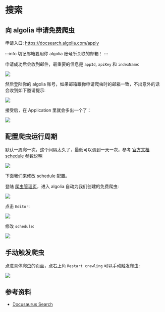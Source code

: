 # 搜索

## 向 algolia 申请免费爬虫

申请入口: https://docsearch.algolia.com/apply

:::info
切记邮箱要用你 algolia 账号所关联的邮箱！
:::

申请成功后会收到邮件，最重要的信息是 `appId`, `apiKey` 和 `indexName`:

![](https://image-host-1251893006.cos.ap-chengdu.myqcloud.com/2023%2F09%2F28%2F20230928113546.png)

然后登陆你的 algolia 账号，如果邮箱跟你申请爬虫时的邮箱一致，不出意外的话会收到如下邀请提示:

![](https://image-host-1251893006.cos.ap-chengdu.myqcloud.com/2023%2F09%2F28%2F20230928113932.png)

接受后，在 Application 里就会多出一个了：

![](https://image-host-1251893006.cos.ap-chengdu.myqcloud.com/2023%2F09%2F28%2F20230928114123.png)

## 配置爬虫运行周期

默认一周爬一次，这个间隔太久了，最低可以调到一天一次，参考 [官方文档 schedule 参数说明](https://www.algolia.com/doc/tools/crawler/apis/configuration/schedule/)

![](https://image-host-1251893006.cos.ap-chengdu.myqcloud.com/2023%2F09%2F28%2F20230928115027.png)

下面我们来修改 schedule 配置。

登陆 [爬虫管理页](https://crawler.algolia.com/)，进入 algolia 自动为我们创建的免费爬虫:

![](https://image-host-1251893006.cos.ap-chengdu.myqcloud.com/2023%2F09%2F28%2F20230928114551.png)

点击 `Editor`:

![](https://image-host-1251893006.cos.ap-chengdu.myqcloud.com/2023%2F09%2F28%2F20230928114640.png)

修改 `schedule`:

![](https://image-host-1251893006.cos.ap-chengdu.myqcloud.com/2023%2F09%2F28%2F20230928114912.png)

## 手动触发爬虫

点进具体爬虫的页面，点右上角 `Restart crawling` 可以手动触发爬虫:

![](https://image-host-1251893006.cos.ap-chengdu.myqcloud.com/2023%2F09%2F28%2F20230928115651.png)

## 参考资料

* [Docusaurus Search](https://docusaurus.io/docs/search)
